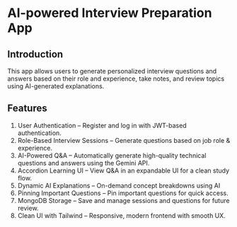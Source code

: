 # AI-powered Interview Preparation App

## Introduction
This app allows users to generate personalized interview questions and answers based on their role and experience, take notes, and review topics using AI-generated explanations.

## Features
1. User Authentication – Register and log in with JWT-based authentication.
2. Role-Based Interview Sessions – Generate questions based on job role & experience.
3. AI-Powered Q&A – Automatically generate high-quality technical questions and answers using the Gemini API.
4. Accordion Learning UI – View Q&A in an expandable UI for a clean study flow.
5. Dynamic AI Explanations – On-demand concept breakdowns using AI
6. Pinning Important Questions  – Pin important questions for quick access.
7. MongoDB Storage – Save and manage sessions and questions for future review.
8. Clean UI with Tailwind – Responsive, modern frontend with smooth UX.
